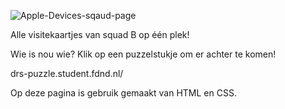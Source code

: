 
![Apple-Devices-sqaud-page](https://user-images.githubusercontent.com/112861375/191897239-fc9c14e2-4106-4b1a-a01c-935a1937c6d1.png)

Alle visitekaartjes van squad B op één plek!

Wie is nou wie? Klik op een puzzelstukje om er achter te komen!

drs-puzzle.student.fdnd.nl/


Op deze pagina is gebruik gemaakt van HTML en CSS. 




